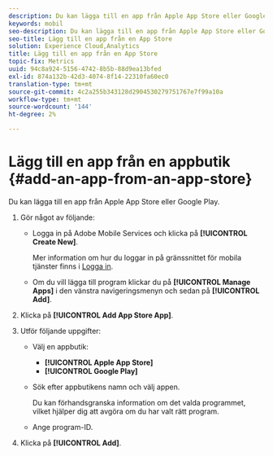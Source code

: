 ```yaml
---
description: Du kan lägga till en app från Apple App Store eller Google Play.
keywords: mobil
seo-description: Du kan lägga till en app från Apple App Store eller Google Play.
seo-title: Lägg till en app från en App Store
solution: Experience Cloud,Analytics
title: Lägg till en app från en App Store
topic-fix: Metrics
uuid: 94c8a924-5156-4742-8b5b-88d9ea13bfed
exl-id: 874a132b-42d3-4074-8f14-22310fa60ec0
translation-type: tm+mt
source-git-commit: 4c2a255b343128d2904530279751767e7f99a10a
workflow-type: tm+mt
source-wordcount: '144'
ht-degree: 2%

---
```


# Lägg till en app från en appbutik {#add-an-app-from-an-app-store}

Du kan lägga till en app från Apple App Store eller Google Play.

1. Gör något av följande:

   * Logga in på Adobe Mobile Services och klicka på **[!UICONTROL Create New]**.

      Mer information om hur du loggar in på gränssnittet för mobila tjänster finns i [Logga in](/help/using/gs/gs-signin.md).

   * Om du vill lägga till program klickar du på **[!UICONTROL Manage Apps]** i den vänstra navigeringsmenyn och sedan på **[!UICONTROL Add]**.

1. Klicka på **[!UICONTROL Add App Store App]**.
1. Utför följande uppgifter:

   * Välj en appbutik:
      * **[!UICONTROL Apple App Store]**
      * **[!UICONTROL Google Play]**
   * Sök efter appbutikens namn och välj appen.

      Du kan förhandsgranska information om det valda programmet, vilket hjälper dig att avgöra om du har valt rätt program.

   * Ange program-ID.


1. Klicka på **[!UICONTROL Add]**.
